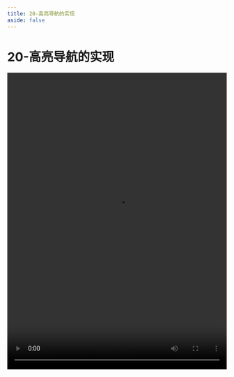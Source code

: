 ```yaml
---
title: 20-高亮导航的实现
aside: false
---
```


# 20-高亮导航的实现

<video autoplay src="http://qn.chinavanes.com/nextjs14/20-高亮导航的实现.mp4" controls controlsList="nodownload" width="100%" height="680"/>
